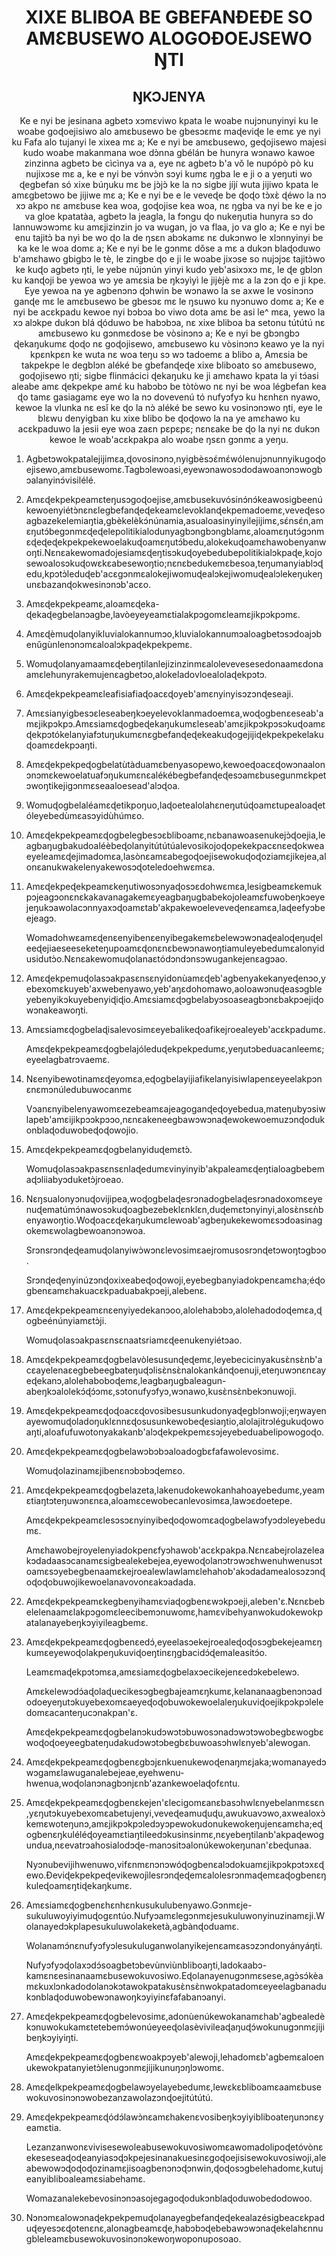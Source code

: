 <h1 align='center'>XIXE BLIBOA BE GBEFANƉEƉE SO AMƐBUSEWO ALOGOƉOEJSEWO ŊTI</h1>
<h2 align='center'>ŊKƆJENYA</h2>
<p align='center'>Ke e nyi be jesinana agbetɔ xɔmɛviwo kpata le woabe nujɔnunyinyi ku le woabe goɖoejisiwo alo amɛbusewo be gbesɔɛmɛ maɖeviɖe le emɛ ye nyi ku Fafa alo tujanyi le xixea mɛ a;
Ke e nyi be amɛbusewo, geɖojisewo majesi kudo woabe makanmana woe dɔ̀nna gbélán be hunyra wɔnawo kawoe zinzinna agbetɔ be cìcìnya va a, eye nɛ agbetɔ b'a vǒ le nupópò pò ku nujixɔse mɛ a, ke e nyi be vɔ́nvɔ̀n sɔyi kumɛ ŋgba le e ji o a yeŋuti wo ɖegbefan só xixe búŋuku mɛ be jɔ̀jɔ̀ ke la nɔ sigbe jíjí wuta jijiwo kpata le amɛgbetɔwo be jijiwe mɛ a;
Ke e nyi be e le veveɖe be ɖoɖo tɔ̀xɛ̀ ɖéwo la nɔ xɔ akpo nɛ amɛbuse kea woa, goɖojise kea woa, nɛ ŋgba va nyi be ke e jo va gloe kpatatàa, agbetɔ la jeagla, la fɔngu ɖo nukeŋutia hunyra sɔ do lannuwɔwɔmɛ ku amɛjizinzin jo va wugan, jo va flaa, jo va glo a;
Ke e nyi be enu tajitɔ̀ ba nyì be wo ɖo la de ŋsɛn abɔkamɛ nɛ dukɔnwo le xlɔnnyinyi be ka ke le woa domɛ a;
Ke e nyi be le gɔnmɛ dǒse a mɛ a dukɔn blaɖoduwo b'amɛhawo gbigbɔ le tè, le zingbe ɖo e ji le woabe jixɔse so nujɔjɔɛ tajitɔ̀wo ke kuɖo agbetɔ ŋti, le yebe nújɔnún yinyi kudo yeb'asixɔxɔ mɛ, le ɖe gblɔn ku kanɖoji be yewoa wɔ ye amɛsia be ŋkɔyìyì le jijèjè mɛ a la zɔn ɖo e ji kpe. Eye yewoa na ye agbenɔnɔ ɖɔhwin be wɔnawo la se axwe le vosinɔnɔ ganɖe mɛ le amɛbusewo be gbesɔɛ mɛ le ŋsuwo ku nyɔnuwo domɛ a;
Ke e nyi be acɛkpadu kewoe nyi bɔbɔa bo viwo dota amɛ be asi le^ mɛa, yewo la xɔ alɔkpe dukɔn blá ɖóduwo be habɔbɔa, nɛ xixe bliboa ba setonu tútútú nɛ amɛbusewo ku gɔnmɛdose be vòsinɔnɔ a;
Ke e nyi be gbɔngbɔ ɖekaŋukumɛ ɖoɖo nɛ goɖojisewo, amɛbusewo ku vòsinɔnɔ keawo ye la nyi kpɛnkpɛn ke wuta nɛ woa teŋu sɔ wɔ tadoemɛ a blibo a,
Amɛsia be takpekpe le degblɔn aléké be gbefanɖeɖe xixe bliboato so amɛbusewo, goɖojisewo ŋti; sigbe flinmácici ɖekaŋuku ke ji amɛhawo kpata la yi tɔ́asi aleabe amɛ ɖekpekpe amɛ́ ku habɔbɔ be tòtòwo nɛ nyi be woa légbefan kea ɖo tamɛ gasiagamɛ eye wo la nɔ dovevenú tó nufyɔfyɔ ku hɛnhɛn nyawo, kewoe la vlunka nɛ esǐ ke ɖo la nɔ̀ aléké be sewo ku vosinɔnɔwo ŋti, eye le blɛwu denyigban ku xixe blibo be ɖoɖowo la na ye amɛhawo ku acɛkpaduwo la jesii eye woa zaɛn pɛpɛpɛ; nɛnɛake be ɖo la nyi nɛ dukɔn kewoe le woab'acɛkpakpa alo woabe ŋsɛn gɔnmɛ a yeŋu.</p>
<ol>
  <li>
    <p>Agbetɔwokpatalejijimɛa,ɖovosinɔnɔ,nyigbèsɔɛ́mɛ́wólenujɔnunnyikugoɖoejisewo,amɛbusewomɛ.Tagbɔlewoasi,eyewɔnawosɔdodawoanɔnɔwogbɔalanyinɔ́visilélé.</p>
  </li>
  <li>
    <p>Amɛɖekpekpeamɛteŋusɔgoɖoejise,amɛbusekuvósinɔ́nɔ́keawosigbeenúkewoenyiétɔ̀nɛnɛlegbefanɖeɖekeamɛlevoklanɖekpemadoemɛ,veveɖesoagbazekelemiaŋtia,gbèkelèkɔ́núnamia,asualoasinyinyilejijimɛ,sɛ́nsɛ́n,amɛŋutɔ́begɔnmɛɖeɖelepolitikialodunyagbɔngbɔngblamɛ,aloamɛŋutɔ́gɔnmɛɖeɖeɖekpekpekewoelakuɖoamɛŋutɔ́bedu,alokekuɖoamɛhawobenyanwoŋti.Nɛnɛakewomadojesiamɛɖeŋtisɔkuɖoyebedubepolitikialɔkpaɖe,kojosewoalosɔkuɖowɛkɛabesewoŋtio;nɛnɛbedukemɛbesoa,teŋumanyiablɔɖedu,kpɔtɔ̀leduɖeb'acɛgɔnmɛalokejiwomuɖealɔkejiwomuɖealɔlekeŋukeŋunɛbazanɖokwesinɔnɔb'acɛo.</p>
  </li>
  <li>
    <p>Amɛɖekpekpeamɛ,aloamɛɖeka-ɖekaɖegbelanɔagbe,lavòeyeyeamɛtialakpɔgomɛleamɛjikpɔkpɔmɛ.</p>
  </li>
  <li>
    <p>Amɛɖèmuɖolanyikluvialokannumɔo,kluvialokannumɔaloagbetɔsɔdoajɔbenǔgùnlenɔnɔmɛaloalɔkpaɖekpekpemɛ.</p>
  </li>
  <li>
    <p>Womuɖolanyamaamɛɖebeŋtilanlejizinzinmɛalolevevesesedonaamɛdonaamɛlehunyrakemujenɛagbetɔo,alokeladovloealolaɖekpɔtɔ.</p>
  </li>
  <li>
    <p>Amɛɖekpekpeamɛleafisiafiaɖoacɛɖoyeb'amɛnyinyisɔzɔnɖeseaji.</p>
  </li>
  <li>
    <p>Amɛsianyigbesɔɛleseabeŋkɔeyelevoklanmadoemɛa,woɖogbenɛeseab'amɛjikpɔkpɔ.Amɛsiamɛɖogbeɖekaŋukumɛleseab'amɛjikpɔkpɔsɔkuɖoamɛɖekpɔtókelanyiafɔtuŋukumɛnɛgbefanɖeɖekeakuɖogejijiɖekpekpekelakuɖoamɛdekpɔaŋti.</p>
  </li>
  <li>
    <p>Amɛɖekpekpeɖogbelatùtàduamɛbenyasopewo,kewoeɖoacɛɖowɔnaalonɔnɔmɛkewoelatuafɔŋukumɛnɛalékébegbefanɖeɖesɔamɛbusegunmɛkpetɔwoŋtikejigɔnmɛseaaloesead'alɔɖoa.</p>
  </li>
  <li>
    <p>Womuɖogbelaléamɛɖetikpoŋuo,laɖoetealolahɛneŋutúɖoamɛtupealoaɖetóleyebedùmɛasɔyidùhúmɛo.</p>
  </li>
  <li>
    <p>Amɛɖekpekpeamɛɖogbelegbesɔɛbliboamɛ,nɛbanawoasenukejɔ̀ɖoejia,leagbaŋugbakudoaléèbeɖolanyitútútúalevosikojoɖopekekpacɛnɛeɖokweaeyeleamɛɖejimadomɛa,lasònɛamɛabegoɖoejisewokuɖoɖoziamɛjikejea,alonɛanukwakelenyakewosɔɖoteledoehwɛmɛa.</p>
  </li>
  <li>
    <p>Amɛɖekpeɖekpeamɛkeŋutiwosɔnyaɖosɔɛdohwɛmɛa,lesigbeamɛkemukpɔjeagɔonɛnɛkakavanagakemɛyeagbaŋugbabekojoleamɛfuwobeŋkɔeyejeŋukɔawolacɔnnyaxɔɖoamɛtab'akpakewoeleveveɖenɛamɛa,laɖeefyɔbeejeagɔ.</p>
    <p>Womadohwɛamɛɖenɛenyibenɛenyibegakemɛbelewɔwɔnaɖealoɖeŋuɖeleeɖejiaeseeseketeŋupoamɛɖonɛnɛbewɔnawoŋtiamuleyebedumɛalonyidusidutɔ̀o.Nɛnɛakewomuɖolanaɛtódɔndɔnsɔwugankejenɛagɔao.</p>
  </li>
  <li>
    <p>Amɛɖekpemuɖolasɔakpasɛnsɛnyidonùamɛɖeb'agbenyakekanyeɖenɔo,yebexomɛkuyeb'axwebenyawo,yeb'aŋɛdohomawo,aoloawɔnuɖeasɔgbleyebenyikɔkuyebenyiɖiɖio.Amɛsiamɛɖɔgbelabyɔsoaseagbɔnɛbakpɔejiɖowɔnakeawoŋti.</p>
  </li>
  <li>
    <p>Amɛsiamɛɖogbelaɖisalevosimɛeyebalikeɖoafikejroealeyeb'acɛkpadumɛ.</p>
    <p>Amɛɖekpekpeamɛɖogbelajóleduɖekpekpedumɛ,yeŋutɔbeduacanleemɛ;eyeelagbatrɔvaemɛ.</p>
  </li>
  <li>
    <p>Nɛenyibewotinamɛɖeyomɛa,eɖogbelayijiafikelanyisiwlapenɛeyeelakpɔnɛnɛmɔnúledubuwocanmɛ</p>
    <p>Vɔanɛnyibelenyawomɛezebeamɛajeagoganɖeɖoyebedua,mateŋubyɔsiwlapeb'amɛijikpɔɔkpɔɔo,nɛnɛakeneegbawɔwɔnaɖewokewoemuzɔnɖodukonblaɖoduwobeɖoɖowojio.</p>
  </li>
  <li>
    <p>Amɛɖekpekpeamɛɖogbelanyiduɖemɛtɔ̀.</p>
    <p>Womuɖolasɔakpasɛnsɛnlaɖedumɛvinyinyib'akpaleamɛɖeŋtialoagbebemaɖɔliiabyɔduketɔ̀jroeao.</p>
  </li>
  <li>
    <p>Nɛŋsualonyɔnuɖovijipea,woɖogbelaɖesrɔnadogbelaɖesrɔnadoxomɛeyenuɖematúmɔ́nawosɔkuɖoagbezebeklɛnklɛn,duɖemɛtɔnyinyi,alosɛ̀nsɛǹbenyawoŋtio.Woɖoacɛɖekaŋukumɛlewoab'agbeŋukekewomɛsɔdoasinagokemɛwolagbewoanɔnɔwoa.</p>
    <p>Srɔnsrɔnɖeɖeamuɖolanyiwɔ̀wɔnɛlevosimɛaejromusosrɔnɖetɔwoŋtɔgbɔo.</p>
    <p>Srɔnɖeɖenyinúzɔnɖoxixeabeɖoɖowoji,eyebegbanyiadokpenɛamɛha;éɖogbenɛamɛhakuacɛkpaduabakpɔeji,alebenɛ.</p>
  </li>
  <li>
    <p>Amɛɖekpekpeamɛnɛenyiyedekanɔoo,alolehabɔbɔ,alolehadodoɖemɛa,ɖogbeénúnyiamɛtɔ̀ji.</p>
    <p>Womuɖolasɔakpasɛnsɛnaatsriamɛɖeenukenyiétɔao.</p>
  </li>
  <li>
    <p>Amɛɖekpekpeamɛɖogbelavòlesusunɖeɖemɛ,leyebecicinyakusɛ̀nsɛ̀nb'acɛayelenaɛegbebeegbateŋuɖɔlisɛ̀nsɛ̀nalokankánɖoenuji,eteŋuwɔnɛnɛayeɖekanɔ,alolehaboboɖemɛ,leagbaŋugbaleagun-abeŋkɔalolekɔ́ɖɔ́ɔmɛ,sɔtonufyɔfyɔ,wɔnawo,kusɛ̀nsɛ̀nbekɔnuwoji.</p>
  </li>
  <li>
    <p>Amɛɖekpekpeamɛɖoɖoacɛɖovosibesusunkudonyaɖegblɔnwoji;eŋwayenayewomuɖoladoŋuklɛnnɛɖosusunkewobeɖesiaŋtio,alolajitrɔlégukuɖowoaŋti,aloafufuwotonyakakanb'alɔɖekpekpemɛsɔjeyebeduabelipowogoɖo.</p>
  </li>
  <li>
    <p>Amɛɖekpekpeamɛɖogbelawɔbɔbɔaloadogbɛfafawolevosimɛ.</p>
    <p>Womuɖolazinamɛjibenɛnɔbɔbɔɖemɛo.</p>
  </li>
  <li>
    <p>Amɛɖekpekpeamɛɖogbelazeta,lakenudokewokanhahoayebedumɛ,yeamɛtiaŋtɔteŋuwɔnɛnɛa,aloamɛcewobecanlevosimɛa,lawɔɛdoetepe.</p>
    <p>Amɛɖekpekpeamɛlesɔsɔɛnyinyibeɖoɖowomɛaɖogbelawɔfyɔdɔleyebedumɛ.</p>
    <p>Amɛhawobejroyelenyiadokpenɛfyɔhawob'acɛkpakpa.Nɛnɛabejrolazeleakɔdadaasɔcanamɛsigbealekebejea,eyewoɖolanɔtrɔwɔɛhwenuhwenusɔtoamɛsɔyebegbenaamɛkejroealewlawlamɛlehahob'akɔdadamealosɔzɔnɖoɖoɖobuwojikewoelanavovonɛakɔadada.</p>
  </li>
  <li>
    <p>Amɛɖekpekpeamɛkegbenyihamɛviaɖogbenɛwɔkpɔeji,aleben'ɛ.Nɛnɛbebelelenaamɛlakpɔgomɛleecibemɔnuwomɛ,hamɛvibehyanwokudokewokpatalanayebeŋkɔyiyileagbemɛ.</p>
  </li>
  <li>
    <p>Amɛɖekpekpeamɛɖogbenɛedɔ́,eyeelasɔekejroealeɖoɖosɔgbekejeamɛŋkumɛeyewoɖolakpeŋukuviɖoeŋtinɛŋgbacidɔ́ɖemaleasitɔ́o.</p>
    <p>Leamɛmaɖekpɔtɔmɛa,amɛsiamɛɖogbelaxɔecikejenɛedɔkebelewɔ.</p>
    <p>Amɛkelewɔdɔ́aɖolaɖuecikesɔgbegbajeamɛŋkumɛ,kelananaagbenɔnɔadodoeyeŋutɔkuyebexomɛaeyeɖoɖobuwokewoelaleŋukuviɖoejikpɔkpɔleledomɛacanteŋucɔnakpan'ɛ.</p>
    <p>Amɛɖekpekpeamɛɖogbelanɔkudɔwɔtɔbuwosɔnadɔwɔtɔwobegbɛwogbɛwoɖoɖoeyeegbateŋudakudɔwɔtɔbegbɛbuwoasɔhwlɛnyeb'alewogan.</p>
  </li>
  <li>
    <p>Amɛɖekpekpeamɛɖogbenɛgbɔjɛnkuenukewoɖenaŋmɛjaka;womanayedɔwɔgamɛlawuganalebejeae,eyehwenu-hwenua,woɖolanɔnagbɔnjɛnb'azankewoelaɖofɛntu.</p>
  </li>
  <li>
    <p>Amɛɖekpekpeamɛɖogbenɛkejen'ɛlecigomɛanɛbasɔhwlɛnyebelanmɛsɛn,yɛŋutɔkuyebexomɛabetujenyi,veveɖeamuɖuɖu,awukuavɔwo,axwealoxɔ̀kemɛwoteŋunɔ,amɛjikpɔkpɔledɔyɔpewokudonukewokeŋujenɛamɛha;eɖogbenɛŋkuléléɖoyeamɛtiaŋtileedɔkusinsinmɛ,nɛyebeŋtilanb'akpaɖewogundua,nɛevatrɔahosialodɔɖe-manɔsitɔalonúkewokeŋunan'ɛbeɖunaa.</p>
    <p>Nyɔnubevijihwenuwo,vifɛnmɛnɔnɔwóɖogbenɛalɔdokuamɛjikpɔkpɔtɔxɛɖewo.Ɖeviɖekpekpeɖevikewojìlesrɔnɖeɖemɛalolesrɔnmaɖemɛaɖogbenɛŋkuleɖoamɛŋtiɖekaŋkumɛ.</p>
  </li>
  <li>
    <p>Amɛsiamɛɖogbenɛhɛnhɛnkusukulubenyawo.Gɔnmɛje-sukuluwoyiyimuɖogɛntúo.Nufyɔamɛlegɔnmɛjesukuluwonyinuzinamɛji.Wolanayedɔkplapesukuluwolakeketà,agbànɖoduamɛ.</p>
    <p>Wolanamɔ́nɛnufyɔfyɔlesukuluganwolanyikejenɛamɛasɔzɔndonyányáŋti.</p>
    <p>Nufyɔfyɔɖolaxɔdɔ́soagbetɔbevùnviùnbliboaŋti,ladokaabɔ-kamɛnɛesinanaamɛbusewokuvosiwo.Eɖolanayenugɔnmɛsese,agɔ̀sɔ́kèamɛkuxlɔnkadodolanɔkɔtawokpatakusɛ̀nsɛ̀nwokpatadomɛeyeelagbanadukɔnblaɖoduwobewɔnawoŋkɔyiyinɛfafabanɔanyi.</p>
  </li>
  <li>
    <p>Amɛɖekpekpeamɛɖogbelevosimɛ,adonùenúkewokanamɛhab'agbealedèkɔnuwokukamɛtetebemɔ́wonúeyeeɖolasèvivileaɖaŋuɖɔ́wokunugɔnmɛjijibeŋkɔyiyiŋti.</p>
    <p>Amɛɖekpekpeamɛɖogbenɛwoakpɔyeb'alewoji,lehadomɛb'agbemɛaloenukewokpatanyietɔ̀lenugɔnmɛjijikunuŋɔŋlɔwomɛ.</p>
  </li>
  <li>
    <p>Amɛɖelkpekpeamɛɖogbelawɔyelayebedumɛ,lewɛkɛbliboamɛaamɛbusewokuvosinɔnɔwobezanzawolazɔnɖoejitútútú.</p>
  </li>
  <li>
    <p>Amɛɖekpekpeamɛɖódɔ́lawɔ̀nɛamɛhakenɛvosibeŋkɔyiyibliboateŋunɔnɛyeamɛtia.</p>
    <p>Lezanzanwonɛvivisesewoleabusewokuvosiwomɛawomadolipoɖetóvònɛekeseseaɖoɖeanyiasɔɖɔkpejesinanakuesinɛgoɖoejisisewokuvosiwoji,aleabewowɔɖoɖoɖozinamɛjisoagbenɔnɔɖɔnwin,ɖoɖosɔgbelehadomɛ,kutujeanyibliboaleamɛsiabehamɛ.</p>
    <p>Womazanalekebevosinɔnɔasojegagoɖodukɔnblaɖoduwobedodowoo.</p>
  </li>
  <li>
    <p>Nɔnɔmɛalowɔnaɖekpekpemuɖolanayegbefanɖeɖekealazésigbeacɛkpaduɖeyesɔɛɖotenɛnɛ,alonagbeamɛɖe,habɔbɔɖebebawɔwɔnaɖekelahɛnnugbleleamɛbusewokuvosinɔnɔkewoŋwoponuposoao.</p>
  </li>
</ol>